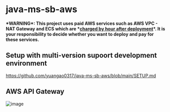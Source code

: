 # java-ms-sb-aws

**\*WARNING\*: This project uses paid AWS services such as AWS VPC - NAT Gateway and ECS which are \*<ins>charged by hour after deployment</ins>\*. It is your responsibility to decide whether you want to deploy and pay for these services.**

## Setup with multi-version supoort development environment

https://github.com/yuangao0317/java-ms-sb-aws/blob/main/SETUP.md

## AWS API Gateway
![image](https://github.com/user-attachments/assets/d333e830-7f20-45de-b36a-b6dacbd7d4d8)




